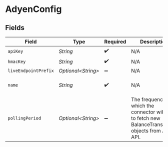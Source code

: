 # AdyenConfig


## Fields

| Field                                                                                                  | Type                                                                                                   | Required                                                                                               | Description                                                                                            | Example                                                                                                |
| ------------------------------------------------------------------------------------------------------ | ------------------------------------------------------------------------------------------------------ | ------------------------------------------------------------------------------------------------------ | ------------------------------------------------------------------------------------------------------ | ------------------------------------------------------------------------------------------------------ |
| `apiKey`                                                                                               | *String*                                                                                               | :heavy_check_mark:                                                                                     | N/A                                                                                                    | XXX                                                                                                    |
| `hmacKey`                                                                                              | *String*                                                                                               | :heavy_check_mark:                                                                                     | N/A                                                                                                    | XXX                                                                                                    |
| `liveEndpointPrefix`                                                                                   | *Optional\<String>*                                                                                    | :heavy_minus_sign:                                                                                     | N/A                                                                                                    | XXX                                                                                                    |
| `name`                                                                                                 | *String*                                                                                               | :heavy_check_mark:                                                                                     | N/A                                                                                                    | My Adyen Account                                                                                       |
| `pollingPeriod`                                                                                        | *Optional\<String>*                                                                                    | :heavy_minus_sign:                                                                                     | The frequency at which the connector will try to fetch new BalanceTransaction objects from Adyen API.<br/> | 60s                                                                                                    |